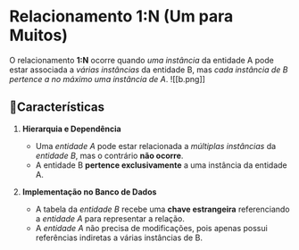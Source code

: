 # **Relacionamento 1:N (Um para Muitos)**

O relacionamento **1:N** ocorre quando _uma instância_ da entidade A pode estar associada a _várias instâncias_ da entidade B, mas _cada instância de B pertence a no máximo uma instância de A_.
![[b.png]]

## 🔹Características

1. **Hierarquia e Dependência**
    
    - Uma _entidade A_ pode estar relacionada a _múltiplas instâncias_ da _entidade B_, mas o contrário **não ocorre**.
    - A entidade B **pertence exclusivamente** a uma instância da entidade A.

2. **Implementação no Banco de Dados**
    
    - A tabela da _entidade B_ recebe uma **chave estrangeira** referenciando a _entidade A_ para representar a relação.
    - A _entidade A_ não precisa de modificações, pois apenas possui referências indiretas a várias instâncias de B.